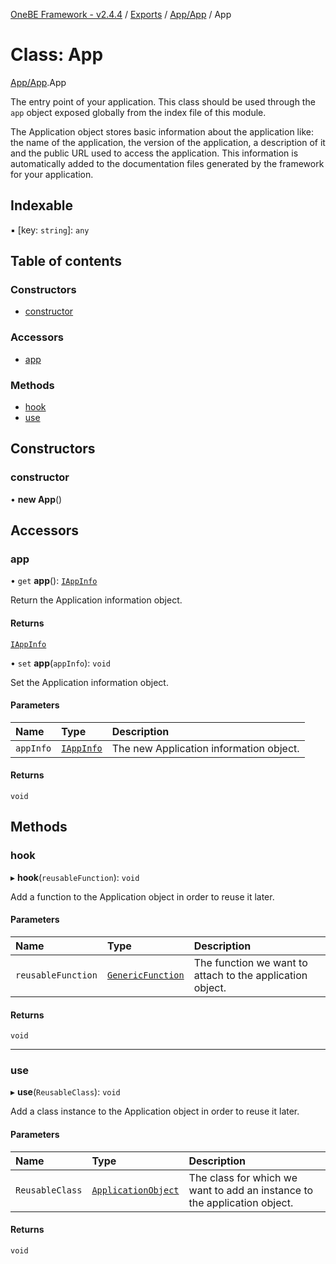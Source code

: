[OneBE Framework - v2.4.4](../README.md) / [Exports](../modules.md) / [App/App](../modules/App_App.md) / App

# Class: App

[App/App](../modules/App_App.md).App

The entry point of your application. This class should be used through
the `app` object exposed globally from the index file of this module.

The Application object stores basic information about the application like:
the name of the application, the version of the application, a description of it
and the public URL used to access the application. This information is automatically
added to the documentation files generated by the framework for your application.

## Indexable

▪ [key: `string`]: `any`

## Table of contents

### Constructors

- [constructor](App_App.App.md#constructor)

### Accessors

- [app](App_App.App.md#app)

### Methods

- [hook](App_App.App.md#hook)
- [use](App_App.App.md#use)

## Constructors

### constructor

• **new App**()

## Accessors

### app

• `get` **app**(): [`IAppInfo`](../interfaces/App_IAppInfo.IAppInfo.md)

Return the Application information object.

#### Returns

[`IAppInfo`](../interfaces/App_IAppInfo.IAppInfo.md)

• `set` **app**(`appInfo`): `void`

Set the Application information object.

#### Parameters

| Name | Type | Description |
| :------ | :------ | :------ |
| `appInfo` | [`IAppInfo`](../interfaces/App_IAppInfo.IAppInfo.md) | The new Application information object. |

#### Returns

`void`

## Methods

### hook

▸ **hook**(`reusableFunction`): `void`

Add a function to the Application object in order to reuse it later.

#### Parameters

| Name | Type | Description |
| :------ | :------ | :------ |
| `reusableFunction` | [`GenericFunction`](../modules/App_App.md#genericfunction) | The function we want to attach to the application object. |

#### Returns

`void`

___

### use

▸ **use**(`ReusableClass`): `void`

Add a class instance to the Application object in order to reuse it later.

#### Parameters

| Name | Type | Description |
| :------ | :------ | :------ |
| `ReusableClass` | [`ApplicationObject`](../modules/App_App.md#applicationobject) | The class for which we want to add an instance to the application object. |

#### Returns

`void`
